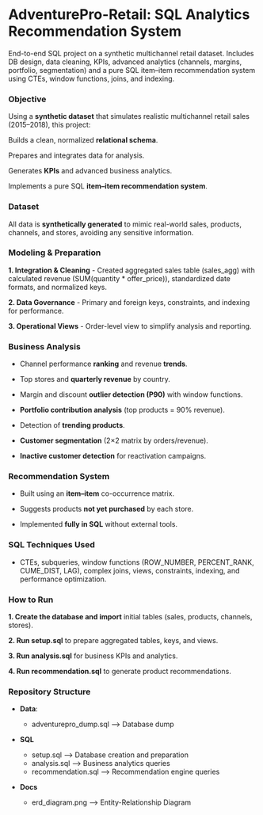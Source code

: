 # AdventurePro-Retail: SQL Analytics Recommendation System
End-to-end SQL project on a synthetic multichannel retail dataset. Includes DB design, data cleaning, KPIs, advanced analytics (channels, margins, portfolio, segmentation) and a pure SQL item–item recommendation system using CTEs, window functions, joins, and indexing.



### Objective
Using a **synthetic dataset** that simulates realistic multichannel retail sales (2015–2018), this project:

Builds a clean, normalized **relational schema**.

Prepares and integrates data for analysis.

Generates **KPIs** and advanced business analytics.

Implements a pure SQL **item–item recommendation system**.


### Dataset
All data is **synthetically generated** to mimic real-world sales, products, channels, and stores, avoiding any sensitive information.


###  Modeling & Preparation

**1. Integration & Cleaning**
    - Created aggregated sales table (sales_agg) with calculated revenue (SUM(quantity * offer_price)), standardized date formats, and normalized keys.

**2. Data Governance**
    - Primary and foreign keys, constraints, and indexing for performance.

**3. Operational Views**
    - Order-level view to simplify analysis and reporting.



### Business Analysis
  - Channel performance **ranking** and revenue **trends**.

  - Top stores and **quarterly revenue** by country.

  - Margin and discount **outlier detection (P90)** with window functions.

  - **Portfolio contribution analysis** (top products = 90% revenue).

  - Detection of **trending products**.

  - **Customer segmentation** (2×2 matrix by orders/revenue).

  - **Inactive customer detection** for reactivation campaigns.



### Recommendation System
  - Built using an **item–item** co-occurrence matrix.

  - Suggests products **not yet purchased** by each store.

  - Implemented **fully in SQL** without external tools.



### SQL Techniques Used

  - CTEs, subqueries, window functions (ROW_NUMBER, PERCENT_RANK, CUME_DIST, LAG), complex joins, views, constraints, indexing, and performance optimization.



### How to Run
  **1. Create the database and import** initial tables (sales, products, channels, stores).

  **2. Run setup.sql** to prepare aggregated tables, keys, and views.

  **3. Run analysis.sql** for business KPIs and analytics.

  **4. Run recommendation.sql** to generate product recommendations.


### Repository Structure
- **Data**:
  - adventurepro_dump.sql        --> Database dump

- **SQL**
  - setup.sql                    --> Database creation and preparation
  - analysis.sql                 --> Business analytics queries
  - recommendation.sql           --> Recommendation engine queries

- **Docs**
  - erd_diagram.png              --> Entity-Relationship Diagram



